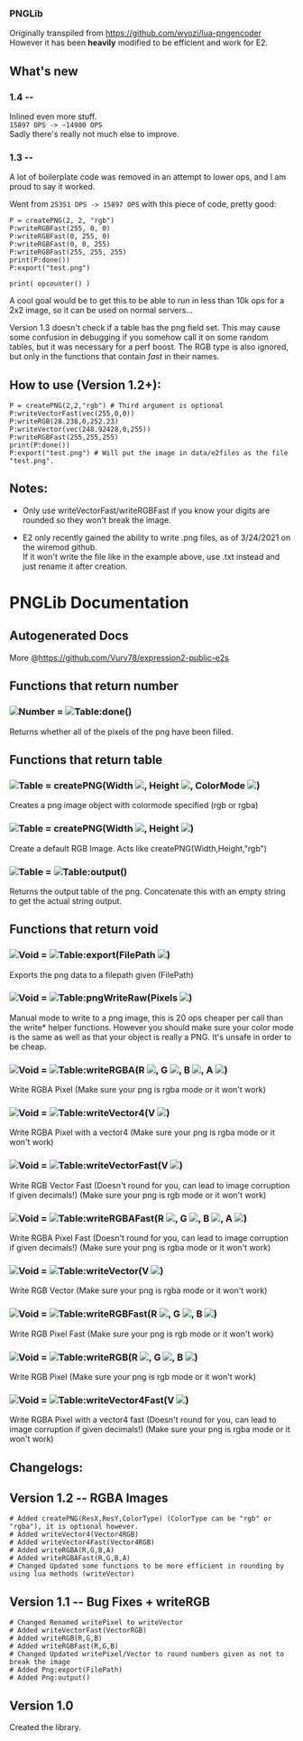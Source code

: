 ### PNGLib
Originally transpiled from https://github.com/wyozi/lua-pngencoder  
However it has been **heavily** modified to be efficient and work for E2.

## What's new
### 1.4 --
Inlined even more stuff.  
``15897 OPS -> ~14900 OPS``  
Sadly there's really not much else to improve.

### 1.3 --
A lot of boilerplate code was removed in an attempt to lower ops, and I am proud to say it worked.

Went from ``25351 OPS -> 15897 OPS`` with this piece of code, pretty good:
```golo
P = createPNG(2, 2, "rgb")
P:writeRGBFast(255, 0, 0)
P:writeRGBFast(0, 255, 0)
P:writeRGBFast(0, 0, 255)
P:writeRGBFast(255, 255, 255)
print(P:done())
P:export("test.png")

print( opcounter() )
```
A cool goal would be to get this to be able to run in less than 10k ops for a 2x2 image, so it can be used on normal servers...

Version 1.3 doesn't check if a table has the png field set. This may cause some confusion in debugging if you somehow call it on some random tables, but it was necessary for a perf boost. The RGB type is also ignored, but only in the functions that contain *fast* in their names.

## How to use (Version 1.2+):
```golo
P = createPNG(2,2,"rgb") # Third argument is optional
P:writeVectorFast(vec(255,0,0))
P:writeRGB(28.238,0,252.23)
P:writeVector(vec(248.92428,0,255))
P:writeRGBFast(255,255,255)
print(P:done())
P:export("test.png") # Will put the image in data/e2files as the file "test.png".
```

## Notes:
* Only use writeVectorFast/writeRGBFast if you know your digits are rounded so they won't break the image.  

* E2 only recently gained the ability to write .png files, as of 3/24/2021 on the wiremod github.  
If it won't write the file like in the example above, use .txt instead and just rename it after creation.

# PNGLib Documentation
## Autogenerated Docs
More @https://github.com/Vurv78/expression2-public-e2s

## Functions that return **number**

### ![Number](https://raw.githubusercontent.com/wiki/wiremod/wire/Type-Number.png) = ![Table](https://raw.githubusercontent.com/wiki/wiremod/wire/Type-Table.png):done()
 Returns whether all of the pixels of the png have been filled.

## Functions that return **table**

### ![Table](https://raw.githubusercontent.com/wiki/wiremod/wire/Type-Table.png) = createPNG(Width ![](https://raw.githubusercontent.com/wiki/wiremod/wire/Type-Number.png), Height ![](https://raw.githubusercontent.com/wiki/wiremod/wire/Type-Number.png), ColorMode ![](https://raw.githubusercontent.com/wiki/wiremod/wire/Type-String.png))
 Creates a png image object with colormode specified (rgb or rgba)
### ![Table](https://raw.githubusercontent.com/wiki/wiremod/wire/Type-Table.png) = createPNG(Width ![](https://raw.githubusercontent.com/wiki/wiremod/wire/Type-Number.png), Height ![](https://raw.githubusercontent.com/wiki/wiremod/wire/Type-Number.png))
 Create a default RGB Image. Acts like createPNG(Width,Height,"rgb")
### ![Table](https://raw.githubusercontent.com/wiki/wiremod/wire/Type-Table.png) = ![Table](https://raw.githubusercontent.com/wiki/wiremod/wire/Type-Table.png):output()
 Returns the output table of the png. Concatenate this with an empty string to get the actual string output.

## Functions that return **void**

### ![Void](https://raw.githubusercontent.com/wiki/wiremod/wire/Type-Void.png) = ![Table](https://raw.githubusercontent.com/wiki/wiremod/wire/Type-Table.png):export(FilePath ![](https://raw.githubusercontent.com/wiki/wiremod/wire/Type-String.png))
 Exports the png data to a filepath given (FilePath)
### ![Void](https://raw.githubusercontent.com/wiki/wiremod/wire/Type-Void.png) = ![Table](https://raw.githubusercontent.com/wiki/wiremod/wire/Type-Table.png):pngWriteRaw(Pixels ![](https://raw.githubusercontent.com/wiki/wiremod/wire/Type-Table.png))
 Manual mode to write to a png image, this is 20 ops cheaper per call than the write* helper functions. However you should make sure your color mode is the same as well as that your object is really a PNG. It's unsafe in order to be cheap.
### ![Void](https://raw.githubusercontent.com/wiki/wiremod/wire/Type-Void.png) = ![Table](https://raw.githubusercontent.com/wiki/wiremod/wire/Type-Table.png):writeRGBA(R ![](https://raw.githubusercontent.com/wiki/wiremod/wire/Type-Number.png), G ![](https://raw.githubusercontent.com/wiki/wiremod/wire/Type-Number.png), B ![](https://raw.githubusercontent.com/wiki/wiremod/wire/Type-Number.png), A ![](https://raw.githubusercontent.com/wiki/wiremod/wire/Type-Number.png))
 Write RGBA Pixel (Make sure your png is rgba mode or it won't work)
### ![Void](https://raw.githubusercontent.com/wiki/wiremod/wire/Type-Void.png) = ![Table](https://raw.githubusercontent.com/wiki/wiremod/wire/Type-Table.png):writeVector4(V ![](https://raw.githubusercontent.com/wiki/wiremod/wire/Type-Vector4.png))
 Write RGBA Pixel with a vector4 (Make sure your png is rgba mode or it won't work)
### ![Void](https://raw.githubusercontent.com/wiki/wiremod/wire/Type-Void.png) = ![Table](https://raw.githubusercontent.com/wiki/wiremod/wire/Type-Table.png):writeVectorFast(V ![](https://raw.githubusercontent.com/wiki/wiremod/wire/Type-Vector.png))
 Write RGB Vector Fast (Doesn't round for you, can lead to image corruption if given decimals!) (Make sure your png is rgb mode or it won't work)
### ![Void](https://raw.githubusercontent.com/wiki/wiremod/wire/Type-Void.png) = ![Table](https://raw.githubusercontent.com/wiki/wiremod/wire/Type-Table.png):writeRGBAFast(R ![](https://raw.githubusercontent.com/wiki/wiremod/wire/Type-Number.png), G ![](https://raw.githubusercontent.com/wiki/wiremod/wire/Type-Number.png), B ![](https://raw.githubusercontent.com/wiki/wiremod/wire/Type-Number.png), A ![](https://raw.githubusercontent.com/wiki/wiremod/wire/Type-Number.png))
 Write RGBA Pixel Fast (Doesn't round for you, can lead to image corruption if given decimals!) (Make sure your png is rgba mode or it won't work)
### ![Void](https://raw.githubusercontent.com/wiki/wiremod/wire/Type-Void.png) = ![Table](https://raw.githubusercontent.com/wiki/wiremod/wire/Type-Table.png):writeVector(V ![](https://raw.githubusercontent.com/wiki/wiremod/wire/Type-Vector.png))
 Write RGB Vector (Make sure your png is rgba mode or it won't work)
### ![Void](https://raw.githubusercontent.com/wiki/wiremod/wire/Type-Void.png) = ![Table](https://raw.githubusercontent.com/wiki/wiremod/wire/Type-Table.png):writeRGBFast(R ![](https://raw.githubusercontent.com/wiki/wiremod/wire/Type-Number.png), G ![](https://raw.githubusercontent.com/wiki/wiremod/wire/Type-Number.png), B ![](https://raw.githubusercontent.com/wiki/wiremod/wire/Type-Number.png))
 Write RGB Pixel Fast (Make sure your png is rgb mode or it won't work)
### ![Void](https://raw.githubusercontent.com/wiki/wiremod/wire/Type-Void.png) = ![Table](https://raw.githubusercontent.com/wiki/wiremod/wire/Type-Table.png):writeRGB(R ![](https://raw.githubusercontent.com/wiki/wiremod/wire/Type-Number.png), G ![](https://raw.githubusercontent.com/wiki/wiremod/wire/Type-Number.png), B ![](https://raw.githubusercontent.com/wiki/wiremod/wire/Type-Number.png))
 Write RGB Pixel (Make sure your png is rgb mode or it won't work)
### ![Void](https://raw.githubusercontent.com/wiki/wiremod/wire/Type-Void.png) = ![Table](https://raw.githubusercontent.com/wiki/wiremod/wire/Type-Table.png):writeVector4Fast(V ![](https://raw.githubusercontent.com/wiki/wiremod/wire/Type-Vector4.png))
 Write RGBA Pixel with a vector4 fast (Doesn't round for you, can lead to image corruption if given decimals!) (Make sure your png is rgba mode or it won't work)


## Changelogs:

## Version 1.2 -- RGBA Images
```golo
# Added createPNG(ResX,ResY,ColorType) (ColorType can be "rgb" or "rgba"), it is optional however.
# Added writeVector4(Vector4RGB)
# Added writeVector4Fast(Vector4RGB)
# Added writeRGBA(R,G,B,A)
# Added writeRGBAFast(R,G,B,A)
# Changed Updated some functions to be more efficient in rounding by using lua methods (writeVector)
```

## Version 1.1 -- Bug Fixes + writeRGB
```golo
# Changed Renamed writePixel to writeVector
# Added writeVectorFast(VectorRGB)
# Added writeRGB(R,G,B)
# Added writeRGBFast(R,G,B)
# Changed Updated writePixel/Vector to round numbers given as not to break the image
# Added Png:export(FilePath)
# Added Png:output()
```

## Version 1.0
Created the library.
